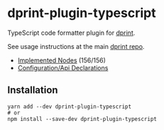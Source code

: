 # dprint-plugin-typescript

TypeScript code formatter plugin for [dprint](https://github.com/dsherret/dprint).

See usage instructions at the main [dprint repo](https://github.com/dsherret/dprint).

* [Implemented Nodes](implemented-nodes.md) (156/156)
* [Configuration/Api Declarations](lib/dprint-plugin-typescript.d.ts)

## Installation

```
yarn add --dev dprint-plugin-typescript
# or
npm install --save-dev dprint-plugin-typescript
```
